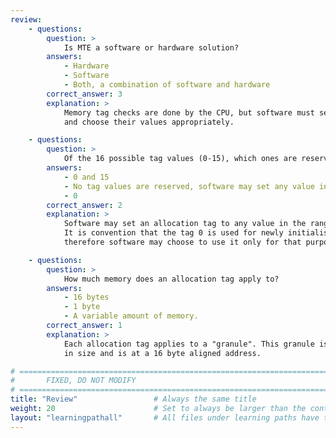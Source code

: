 ```yaml
---
review:
    - questions:
        question: >
            Is MTE a software or hardware solution?
        answers:
            - Hardware
            - Software
            - Both, a combination of software and hardware
        correct_answer: 3
        explanation: >
            Memory tag checks are done by the CPU, but software must set those tags
            and choose their values appropriately.

    - questions:
        question: >
            Of the 16 possible tag values (0-15), which ones are reserved for hardware use?
        answers:
            - 0 and 15
            - No tag values are reserved, software may set any value in the range 0-15.
            - 0
        correct_answer: 2
        explanation: >
            Software may set an allocation tag to any value in the range 0-15.
            It is convention that the tag 0 is used for newly initialised memory,
            therefore software may choose to use it only for that purpose.

    - questions:
        question: >
            How much memory does an allocation tag apply to?
        answers:
            - 16 bytes
            - 1 byte
            - A variable amount of memory.
        correct_answer: 1
        explanation: >
            Each allocation tag applies to a "granule". This granule is 16 bytes
            in size and is at a 16 byte aligned address.

# ================================================================================
#       FIXED, DO NOT MODIFY
# ================================================================================
title: "Review"                 # Always the same title
weight: 20                      # Set to always be larger than the content in this path
layout: "learningpathall"       # All files under learning paths have this same wrapper
---
```

